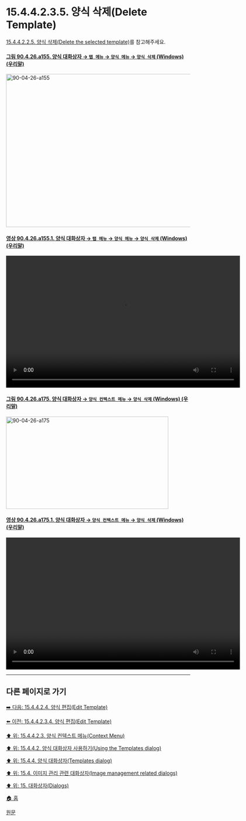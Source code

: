 # 15.4.4.2.3.5. 양식 삭제(Delete Template)
[15.4.4.2.2.5. 양식 삭제(Delete the selected template)](./15-04-04-02-02-05-delete_the_selected_template.md)를 참고해주세요.

<a id="90-04-26-a155"></a>

#### [그림 90.4.26.a155. 양식 대화상자 → `탭 메뉴` → `양식 메뉴` → `양식 삭제` (Windows) (우리말)](./90-04-0026-templates.md#90-04-26-a155)
<img width="824" height="418" alt="90-04-26-a155" src="https://github.com/user-attachments/assets/8e7ac14a-84ee-49ca-a32a-8dcd7d9ebc3f" />

<a id="90-04-26-a155-01"></a>

#### [영상 90.4.26.a155.1. 양식 대화상자 → `탭 메뉴` → `양식 메뉴` → `양식 삭제` (Windows) (우리말)](./90-04-0026-templates.md#90-04-26-a155-01)
<video controls="controls" width="640" height="360" src="https://github.com/user-attachments/assets/ec7a9d31-6738-49f7-9f9f-e388b868498d"></video>

<a id="90-04-26-a175"></a>

#### [그림 90.4.26.a175. 양식 대화상자 → `양식 컨텍스트 메뉴` → `양식 삭제` (Windows) (우리말)](./90-04-0026-templates.md#90-04-26-a175)
<img width="444" height="252" alt="90-04-26-a175" src="https://github.com/user-attachments/assets/4f6dd2eb-5acd-4f8b-b780-1b304bbbaccd" />

<a id="90-04-26-a175-01"></a>

#### [영상 90.4.26.a175.1. 양식 대화상자 → `양식 컨텍스트 메뉴` → `양식 삭제` (Windows) (우리말)](./90-04-0026-templates.md#90-04-26-a175-01)
<video controls="controls" width="640" height="360" src="https://github.com/user-attachments/assets/d4bef65d-ee7c-4cab-afb1-a658463925a8"></video>

***

## 다른 페이지로 가기

[➡️ 다음: 15.4.4.2.4. 양식 편집(Edit Template)](./15-04-04-02-04-00-edit_template.md)

[⬅️ 이전: 15.4.4.2.3.4. 양식 편집(Edit Template)](./15-04-04-02-03-04-edit_template.md)

[⬆️ 위: 15.4.4.2.3. 양식 컨텍스트 메뉴(Context Menu)](./15-04-04-02-03-00-context_menu.md)

[⬆️ 위: 15.4.4.2. 양식 대화상자 사용하기(Using the Templates dialog)](./15-04-04-02-00-using_the_templates_dialog.md)

[⬆️ 위: 15.4.4. 양식 대화상자(Templates dialog)](./15-04-04-00-templates-dialog.md)

[⬆️ 위: 15.4. 이미지 관리 관련 대화상자(Image management related dialogs)](./15-04-00-image-management-related-dialogs.md)

[⬆️ 위: 15. 대화상자(Dialogs)](./15-00-dialogs.md)

[🏠 홈](./00-home.md)

[원문](https://docs.gimp.org/2.10/ko/gimp-template-dialog.html#idm21357)